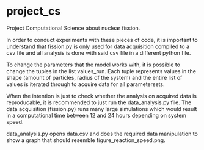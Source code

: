 # project_cs
Project Computational Science about nuclear fission.

In order to conduct experiments with these pieces of code, it is important to understand that 
fission.py is only used for data acquisition compiled to a csv file and all analysis is done
with said csv file in a different python file.

To change the parameters that the model works with, it is possible to change the tuples in
the list values_run. Each tuple represents values in the shape (amount of particles, radius of the system)
and the entire list of values is iterated through to acquire data for all parametersets.

When the intention is just to check whether the analysis on acquired data is reproducable,
it is recommended to just run the data_analysis.py file. The data acquisition (fission.py) runs 
many large simulations which would result in a computational time between 12 and 24 hours 
depending on system speed.

data_analysis.py opens data.csv and does the required data manipulation to show a graph 
that should resemble figure_reaction_speed.png.
